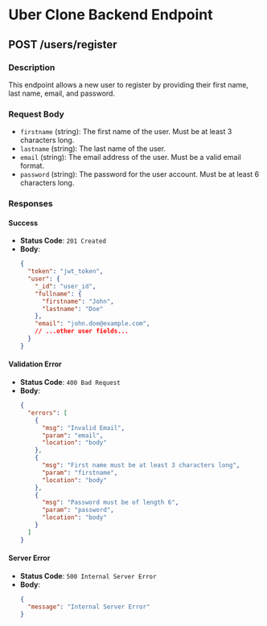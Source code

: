 # Uber Clone Backend Endpoint

## POST /users/register

### Description
This endpoint allows a new user to register by providing their first name, last name, email, and password.

### Request Body
- `firstname` (string): The first name of the user. Must be at least 3 characters long.
- `lastname` (string): The last name of the user.
- `email` (string): The email address of the user. Must be a valid email format.
- `password` (string): The password for the user account. Must be at least 6 characters long.

### Responses

#### Success
- **Status Code**: `201 Created`
- **Body**:
  ```json
  {
    "token": "jwt_token",
    "user": {
      "_id": "user_id",
      "fullname": {
        "firstname": "John",
        "lastname": "Doe"
      },
      "email": "john.doe@example.com",
      // ...other user fields...
    }
  }
  ```

#### Validation Error
- **Status Code**: `400 Bad Request`
- **Body**:
  ```json
  {
    "errors": [
      {
        "msg": "Invalid Email",
        "param": "email",
        "location": "body"
      },
      {
        "msg": "First name must be at least 3 characters long",
        "param": "firstname",
        "location": "body"
      },
      {
        "msg": "Password must be of length 6",
        "param": "password",
        "location": "body"
      }
    ]
  }
  ```

#### Server Error
- **Status Code**: `500 Internal Server Error`
- **Body**:
  ```json
  {
    "message": "Internal Server Error"
  }
  ```
